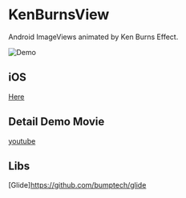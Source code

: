 KenBurnsView
============

Android ImageViews animated by Ken Burns Effect.

![Demo](https://github.com/gotokatsuya/KenBurnsView/blob/master/demo.gif)

## iOS
[Here](https://github.com/muukii0803/CPKenburnsSlideshowView)


## Detail Demo Movie
[youtube](http://youtu.be/G2gJfT4tdnw)


## Libs
[Glide]https://github.com/bumptech/glide